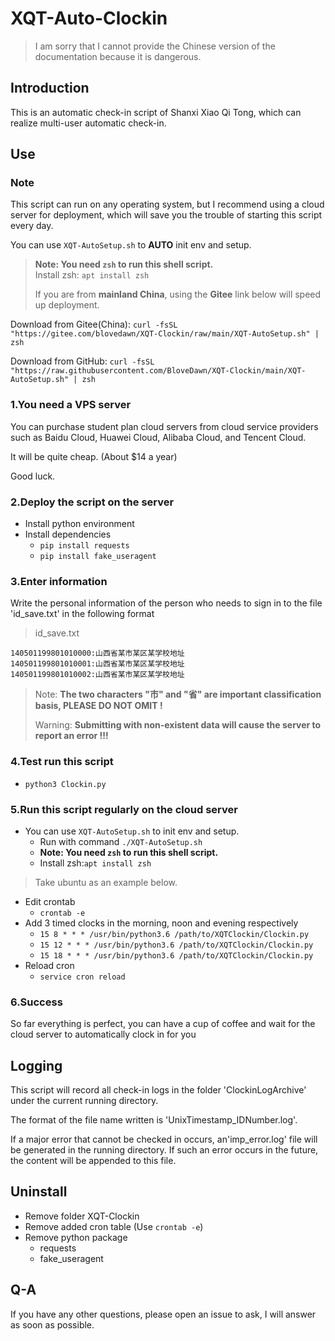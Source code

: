 # XQT-Auto-Clockin

> I am sorry that I cannot provide the Chinese version of the documentation because it is dangerous.

## Introduction

This is an automatic check-in script of Shanxi Xiao Qi Tong, which can realize multi-user automatic check-in.

## Use

### Note

This script can run on any operating system, but I recommend using a cloud server for deployment, which will save you the trouble of starting this script every day.

You can use `XQT-AutoSetup.sh` to **AUTO** init env and setup.

> **Note: You need `zsh` to run this shell script.**  
> Install zsh: `apt install zsh`
>
> If you are from **mainland China**, using the **Gitee** link below will speed up deployment.

Download from Gitee(China): `curl -fsSL "https://gitee.com/blovedawn/XQT-Clockin/raw/main/XQT-AutoSetup.sh" | zsh`

Download from GitHub: `curl -fsSL "https://raw.githubusercontent.com/BloveDawn/XQT-Clockin/main/XQT-AutoSetup.sh" | zsh`

### 1.You need a VPS server

You can purchase student plan cloud servers from cloud service providers such as Baidu Cloud, Huawei Cloud, Alibaba Cloud, and Tencent Cloud.

It will be quite cheap. (About $14 a year)

Good luck.

### 2.Deploy the script on the server

- Install python environment
- Install dependencies
  - `pip install requests`
  - `pip install fake_useragent`

### 3.Enter information

Write the personal information of the person who needs to sign in to the file 'id_save.txt' in the following format

> id_save.txt

```text
140501199801010000:山西省某市某区某学校地址
140501199801010001:山西省某市某区某学校地址
140501199801010002:山西省某市某区某学校地址
```

> Note: **The two characters "市" and "省" are important classification basis, PLEASE DO NOT OMIT !**
>
> Warning: **Submitting with non-existent data will cause the server to report an error !!!**

### 4.Test run this script

- `python3 Clockin.py`

### 5.Run this script regularly on the cloud server

- You can use `XQT-AutoSetup.sh` to init env and setup.
  - Run with command `./XQT-AutoSetup.sh`
  - **Note: You need `zsh` to run this shell script.**
  - Install zsh:`apt install zsh`

> Take ubuntu as an example below.

- Edit crontab
  - `crontab -e`
- Add 3 timed clocks in the morning, noon and evening respectively
  - `15 8 * * * /usr/bin/python3.6 /path/to/XQTClockin/Clockin.py`
  - `15 12 * * * /usr/bin/python3.6 /path/to/XQTClockin/Clockin.py`
  - `15 18 * * * /usr/bin/python3.6 /path/to/XQTClockin/Clockin.py`
- Reload cron
  - `service cron reload`

### 6.Success

So far everything is perfect, you can have a cup of coffee and wait for the cloud server to automatically clock in for you

## Logging

This script will record all check-in logs in the folder 'ClockinLogArchive' under the current running directory.

The format of the file name written is 'UnixTimestamp_IDNumber.log'.

If a major error that cannot be checked in occurs, an'imp_error.log' file will be generated in the running directory. If such an error occurs in the future, the content will be appended to this file.

## Uninstall

- Remove folder XQT-Clockin
- Remove added cron table (Use `crontab -e`)
- Remove python package
  - requests
  - fake_useragent

## Q-A

If you have any other questions, please open an issue to ask, I will answer as soon as possible.
